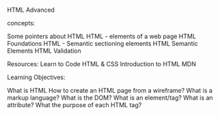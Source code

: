 HTML Advanced

concepts:

Some pointers about HTML
HTML - elements of a web page
HTML Foundations
HTML - Semantic sectioning elements
HTML Semantic Elements
HTML Validation

Resources:
Learn to Code HTML & CSS
Introduction to HTML
MDN

Learning Objectives:

What is HTML
How to create an HTML page from a wireframe?
What is a markup language?
What is the DOM?
What is an element/tag?
What is an attribute?
What the purpose of each HTML tag?